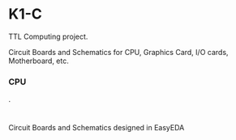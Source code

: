 # K1-C
TTL Computing project.

Circuit Boards and Schematics for CPU, Graphics Card, I/O cards, Motherboard, etc.

### CPU

.

#
Circuit Boards and Schematics designed in EasyEDA
